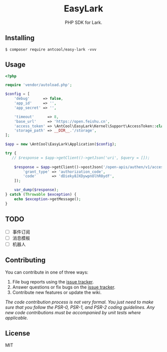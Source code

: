 <h1 align="center"> EasyLark </h1>

<p align="center"> PHP SDK for Lark.</p>

## Installing

```shell
$ composer require antcool/easy-lark -vvv
```

## Usage

```php
<?php

require 'vendor/autoload.php';

$config = [
    'debug'      => false,
    'app_id'     => '',
    'app_secret' => '',

    'timeout'      => 8,
    'base_url'     => 'https://open.feishu.cn',
    'access_token' => \AntCool\EasyLark\Kernel\Support\AccessToken::class,
    'storage_path' => __DIR__.'/storage',
];

$app = new \AntCool\EasyLark\Application($config);

try {
   // $response = $app->getClient()->getJson('uri', $query = []);
   
    $response = $app->getClient()->postJson('/open-apis/authen/v1/access_token', [
        'grant_type' => 'authorization_code',
        'code'       => 'dDieky8JXDywpnOlhR8ydf',
    ]);

    var_dump($response);
} catch (Throwable $exception) {
    echo $exception->getMessage();
}
```

## TODO
- [ ] 事件订阅
- [ ] 消息模板
- [ ] 机器人

## Contributing

You can contribute in one of three ways:

1. File bug reports using the [issue tracker](https://github.com/lonquan/easy-lark/issues).
2. Answer questions or fix bugs on the [issue tracker](https://github.com/lonquan/easy-lark/issues).
3. Contribute new features or update the wiki.

_The code contribution process is not very formal. You just need to make sure that you follow the PSR-0, PSR-1, and PSR-2 coding guidelines. Any
new code contributions must be accompanied by unit tests where applicable._

## License

MIT
